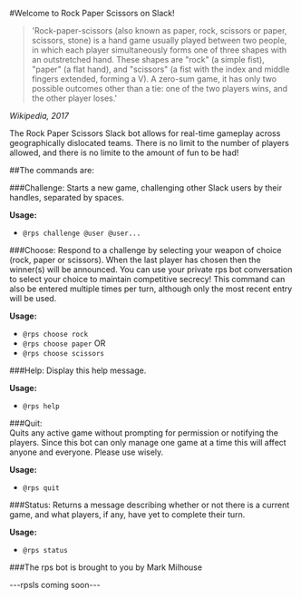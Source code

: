 #Welcome to Rock Paper Scissors on Slack!

>'Rock-paper-scissors (also known as paper, rock, scissors
or paper, scissors, stone) is a hand game usually played
between two people, in which each player simultaneously
forms one of three shapes with an outstretched hand. These
shapes are "rock" (a simple fist), "paper" (a flat hand),
and "scissors" (a fist with the index and middle fingers
extended, forming a V). A zero-sum game, it has only two
possible outcomes other than a tie: one of the two players
wins, and the other player loses.'

_Wikipedia, 2017_

The Rock Paper Scissors Slack bot allows for real-time
gameplay across geographically dislocated teams.  There
is no limit to the number of players allowed, and there
is no limite to the amount of fun to be had!

##The commands are:

###Challenge:
Starts a new game, challenging other Slack
users by their handles, separated by spaces.

__Usage:__
- `@rps challenge @user @user...`

###Choose:
Respond to a challenge by selecting your weapon of choice 
(rock, paper or scissors). When the last player has chosen 
then the winner(s) will be announced.  You can use your 
private rps bot conversation to select your choice to maintain 
competitive secrecy! This command can also be entered multiple 
times per turn, although only the most recent entry will be 
used.

__Usage:__
- `@rps choose rock`
- `@rps choose paper`
OR
- `@rps choose scissors`

###Help:
Display this help message.

__Usage:__
- `@rps help`

###Quit:      
Quits any active game without prompting for
permission or notifying the players.  Since
this bot can only manage one game at a time
this will affect anyone and everyone.  Please
use wisely.

__Usage:__
- `@rps quit`

###Status:
Returns a message describing whether or not
there is a current game, and what players, if
any, have yet to complete their turn.

__Usage:__
- `@rps status`

###The rps bot is brought to you by Mark Milhouse

---rpsls coming soon---